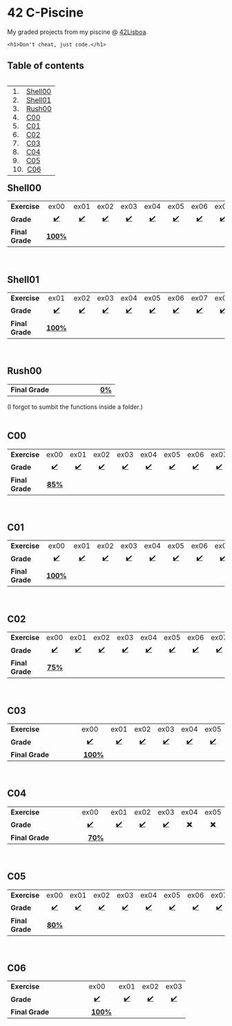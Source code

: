 # 42 C-Piscine
My graded projects from my piscine @ [42Lisboa](https://www.42lisboa.com/en/apply/).
```
<h1>Don't cheat, just code.</h1>
```

## Table of contents
<table align = left>
  <td>
    &nbsp;1. &nbsp;&nbsp;&nbsp;<a href="#shell00">Shell00</a><br/>
    &nbsp;2. &nbsp;&nbsp;&nbsp;<a href="#shell01">Shell01</a><br/>
    &nbsp;3. &nbsp;&nbsp;&nbsp;<a href="#rush00">Rush00</a><br/>
    &nbsp;4. &nbsp;&nbsp;&nbsp;<a href="#c00">C00</a><br/>
    &nbsp;5. &nbsp;&nbsp;&nbsp;<a href="#c01">C01</a><br/>
    &nbsp;6. &nbsp;&nbsp;&nbsp;<a href="#c02">C02</a><br/>
    &nbsp;7. &nbsp;&nbsp;&nbsp;<a href="#c03">C03</a><br/>
    &nbsp;8. &nbsp;&nbsp;&nbsp;<a href="#c04">C04</a><br/>
    &nbsp;9. &nbsp;&nbsp;&nbsp;<a href="#c05">C05</a><br/>
    &nbsp;10. &nbsp;<a href="#c06">C06</a>
  </td>
</table>
<br/>
<br/>
<br/>
<br/>
<br/>
<br/>
<br/>
<br/>
<br/>
<br/>
<br/>

## Shell00
<table>
  <tr align="center">
    <td align="left" width="150"><b>Exercise</b></td>
    <td>ex00</td>
    <td>ex01</td>
    <td>ex02</td>
    <td>ex03</td>
    <td>ex04</td>
    <td>ex05</td>
    <td>ex06</td>
    <td>ex07</td>
    <td>ex08</td>
    <td>ex09</td>
  </tr>
  <tr align="center">
    <td align="left"><b>Grade</b></td>
    <td><a href="./Shell00/ex00">✔️</a></td>
    <td><a href="./Shell00/ex01">✔️</a></td>
    <td><a href="./Shell00/ex02">✔️</a></td>
    <td><a href="./Shell00/ex03">✔️</a></td>
    <td><a href="./Shell00/ex04">✔️</a></td>
    <td><a href="./Shell00/ex05">✔️</a></td>
    <td><a href="./Shell00/ex06">✔️</a></td>
    <td><a href="./Shell00/ex07">✔️</a></td>
    <td><a href="./Shell00/ex08">✔️</a></td>
    <td><a href="./Shell00/ex09">✔️</a></td>
  </tr>
  <tr>
    <td align="left"><b>Final Grade</b></td>
    <td align="right" width="68"><b><a href="./Shell00">100%</a></b></td>
  </tr>
</table>
<br/>

## Shell01
<table>
  <tr align="center">
    <td align="left" width="150"><b>Exercise</b></td>
    <td>ex01</td>
    <td>ex02</td>
    <td>ex03</td>
    <td>ex04</td>
    <td>ex05</td>
    <td>ex06</td>
    <td>ex07</td>
    <td>ex08</td>
  </tr>
  <tr align="center">
    <td align="left"><b>Grade</b></td>
    <td><a href="./Shell01/ex01">✔️</a></td>
    <td><a href="./Shell01/ex02">✔️</a></td>
    <td><a href="./Shell01/ex03">✔️</a></td>
    <td><a href="./Shell01/ex04">✔️</a></td>
    <td><a href="./Shell01/ex05">✔️</a></td>
    <td><a href="./Shell01/ex06">✔️</a></td>
    <td><a href="./Shell01/ex07">✔️</a></td>
    <td><a href="./Shell01/ex08">✔️</a></td>
  </tr>
  <tr>
    <td align="left"><b>Final Grade</b></td>
    <td align="right" width="68"><b><a href="./Shell01">100%</a></b></td>
  </tr>
</table>
<br/>

## Rush00
<table>
  <tr align="center">
    <td align="left" width="150"><b>Final Grade</b></td>
    <td align="right" width="68"><b><a href="./Rush00">0%</a></b></td>
  </tr>
</table>
(I forgot to sumbit the functions inside a folder.)
<br/>
<br/>

## C00
<table>
  <tr align="center">
    <td align="left" width="150"><b>Exercise</b></td>
    <td>ex00</td>
    <td>ex01</td>
    <td>ex02</td>
    <td>ex03</td>
    <td>ex04</td>
    <td>ex05</td>
    <td>ex06</td>
    <td>ex07</td>
    <td>ex08</td>
  </tr>
  <tr align="center">
    <td align="left"><b>Grade</b></td>
    <td><a href="./C00/ex00">✔️</a></td>
    <td><a href="./C00/ex01">✔️</a></td>
    <td><a href="./C00/ex02">✔️</a></td>
    <td><a href="./C00/ex03">✔️</a></td>
    <td><a href="./C00/ex04">✔️</a></td>
    <td><a href="./C00/ex05">✔️</a></td>
    <td><a href="./C00/ex06">✔️</a></td>
    <td><a href="./C00/ex07">✔️</a></td>
    <td><a href="./C00">✖️</a></td>
  </tr>
  <tr>
    <td align="left"><b>Final Grade</b></td>
    <td align="right" width="68"><b><a href="./C00">85%</a></b></td>
  </tr>
</table>
<br/>

## C01
<table>
  <tr align="center">
    <td align="left" width="150"><b>Exercise</b></td>
    <td>ex00</td>
    <td>ex01</td>
    <td>ex02</td>
    <td>ex03</td>
    <td>ex04</td>
    <td>ex05</td>
    <td>ex06</td>
    <td>ex07</td>
    <td>ex08</td>
  </tr>
  <tr align="center">
    <td align="left"><b>Grade</b></td>
    <td><a href="./C01/ex00">✔️</a></td>
    <td><a href="./C01/ex01">✔️</a></td>
    <td><a href="./C01/ex02">✔️</a></td>
    <td><a href="./C01/ex03">✔️</a></td>
    <td><a href="./C01/ex04">✔️</a></td>
    <td><a href="./C01/ex05">✔️</a></td>
    <td><a href="./C01/ex06">✔️</a></td>
    <td><a href="./C01/ex07">✔️</a></td>
    <td><a href="./C01/ex08">✔️</a></td>
  </tr>
  <tr>
    <td align="left"><b>Final Grade</b></td>
    <td align="right" width="68"><b><a href="./C01">100%</a></b></td>
  </tr>
</table>
<br/>

## C02
<table>
  <tr align="center">
    <td align="left" width="150"><b>Exercise</b></td>
    <td>ex00</td>
    <td>ex01</td>
    <td>ex02</td>
    <td>ex03</td>
    <td>ex04</td>
    <td>ex05</td>
    <td>ex06</td>
    <td>ex07</td>
    <td>ex08</td>
    <td>ex09</td>
    <td>ex10</td>
    <td>ex11</td>
    <td>ex12</td>
  </tr>
  <tr align="center">
    <td align="left"><b>Grade</b></td>
    <td><a href="./C02/ex00">✔️</a></td>
    <td><a href="./C02/ex01">✔️</a></td>
    <td><a href="./C02/ex02">✔️</a></td>
    <td><a href="./C02/ex03">✔️</a></td>
    <td><a href="./C02/ex04">✔️</a></td>
    <td><a href="./C02/ex05">✔️</a></td>
    <td><a href="./C02/ex06">✔️</a></td>
    <td><a href="./C02/ex07">✔️</a></td>
    <td><a href="./C02/ex08">✔️</a></td>
    <td><a href="./C02/ex09">✔️</a></td>
    <td><a href="./C02/ex10">✔️</a></td>
    <td><a href="./C02">✖️</a></td>
    <td><a href="./C02">✖️</a></td>
  </tr>
  <tr>
    <td align="left"><b>Final Grade</b></td>
    <td align="right" width="68"><b><a href="./C02">75%</a></b></td>
  </tr>
</table>
<br/>


## C03
<table>
  <tr align="center">
    <td align="left" width="150"><b>Exercise</b></td>
    <td>ex00</td>
    <td>ex01</td>
    <td>ex02</td>
    <td>ex03</td>
    <td>ex04</td>
    <td>ex05</td>
  </tr>
  <tr align="center">
    <td align="left"><b>Grade</b></td>
    <td><a href="./C03/ex00">✔️</a></td>
    <td><a href="./C03/ex01">✔️</a></td>
    <td><a href="./C03/ex02">✔️</a></td>
    <td><a href="./C03/ex03">✔️</a></td>
    <td><a href="./C03/ex04">✔️</a></td>
    <td><a href="./C03/ex05">✔️</a></td>
  </tr>
  <tr>
    <td align="left"><b>Final Grade</b></td>
    <td align="right" width="68"><b><a href="./C03">100%</a></b></td>
  </tr>
</table>
<br/>

## C04
<table>
  <tr align="center">
    <td align="left" width="150"><b>Exercise</b></td>
    <td>ex00</td>
    <td>ex01</td>
    <td>ex02</td>
    <td>ex03</td>
    <td>ex04</td>
    <td>ex05</td>
  </tr>
  <tr align="center">
    <td align="left"><b>Grade</b></td>
    <td><a href="./C04/ex00">✔️</a></td>
    <td><a href="./C04/ex01">✔️</a></td>
    <td><a href="./C04/ex02">✔️</a></td>
    <td><a href="./C04/ex03">✔️</a></td>
    <td><a href="./C04">✖️</a></td>
    <td><a href="./C04">✖️</a></td>
  </tr>
  <tr>
    <td align="left"><b>Final Grade</b></td>
    <td align="right" width="68"><b><a href="./C04">70%</a></b></td>
  </tr>
</table>
<br/>

## C05
<table>
  <tr align="center">
    <td align="left" width="150"><b>Exercise</b></td>
    <td>ex00</td>
    <td>ex01</td>
    <td>ex02</td>
    <td>ex03</td>
    <td>ex04</td>
    <td>ex05</td>
    <td>ex06</td>
    <td>ex07</td>
    <td>ex08</td>
  </tr>
  <tr align="center">
    <td align="left"><b>Grade</b></td>
    <td><a href="./C05/ex00">✔️</a></td>
    <td><a href="./C05/ex01">✔️</a></td>
    <td><a href="./C05/ex02">✔️</a></td>
    <td><a href="./C05/ex03">✔️</a></td>
    <td><a href="./C05/ex04">✔️</a></td>
    <td><a href="./C05/ex05">✔️</a></td>
    <td><a href="./C05/ex06">✔️</a></td>
    <td><a href="./C05/ex07">✔️</a></td>
    <td><a href="./C05">✖️</a></td>
  </tr>
  <tr>
    <td align="left"><b>Final Grade</b></td>
    <td align="right" width="68"><b><a href="./C05">80%</a></b></td>
  </tr>
</table>
<br/>

## C06
<table>
  <tr align="center">
    <td align="left" width="150"><b>Exercise</b></td>
    <td>ex00</td>
    <td>ex01</td>
    <td>ex02</td>
    <td>ex03</td>
  </tr>
  <tr align="center">
    <td align="left"><b>Grade</b></td>
    <td><a href="./C06/ex00">✔️</a></td>
    <td><a href="./C06/ex01">✔️</a></td>
    <td><a href="./C06/ex02">✔️</a></td>
    <td><a href="./C06/ex03">✔️</a></td>
  </tr>
  <tr>
    <td align="left"><b>Final Grade</b></td>
    <td align="right" width="68"><b><a href="./C06">100%</a></b></td>
  </tr>
</table>
